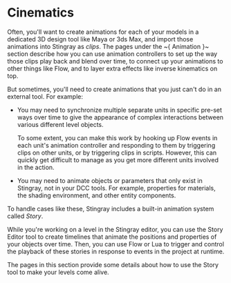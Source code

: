 # Cinematics

Often, you'll want to create animations for each of your models in a dedicated 3D design tool like Maya or 3ds Max, and import those animations into Stingray as *clips*. The pages under the ~{ Animation }~ section describe how you can use animation controllers to set up the way those clips play back and blend over time, to connect up your animations to other things like Flow, and to layer extra effects like inverse kinematics on top.

But sometimes, you'll need to create animations that you just can't do in an external tool. For example:

-	You may need to synchronize multiple separate units in specific pre-set ways over time to give the appearance of complex interactions between various different level objects.

	To some extent, you can make this work by hooking up Flow events in each unit's animation controller and responding to them by triggering clips on other units, or by triggering clips in scripts. However, this can quickly get difficult to manage as you get more different units involved in the action.

-	You may need to animate objects or parameters that only exist in Stingray, not in your DCC tools. For example, properties for materials, the shading environment, and other entity components.

To handle cases like these, Stingray includes a built-in animation system called *Story*.

While you're working on a level in the Stingray editor, you can use the Story Editor tool to create timelines that animate the positions and properties of your objects over time. Then, you can use Flow or Lua to trigger and control the playback of these stories in response to events in the project at runtime.

The pages in this section provide some details about how to use the Story tool to make your levels come alive.
